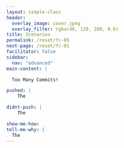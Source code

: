 ```yaml
---
layout: simple-class
header:
  overlay_image: cover.jpeg
  overlay_filter: rgba(46, 129, 200, 0.6)
title: Scenarios
permalink: /reset/fc-05
next-page: /reset/fc-01
facilitator: false
sidebar:
  nav: "advanced"
main-content: |  

  Too Many Commits!  

pushed: |
    The

didnt-push: |
    The

show-me-how:
tell-me-why: |
  The
---
```


